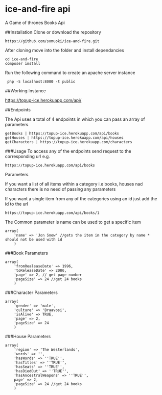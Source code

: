 # ice-and-fire api
A Game of thrones Books Api

##Installation
Clone or download the repository

`https://github.com/somuoki/ice-and-fire.git`

After cloning move into the folder and install dependancies

```
cd ice-and-fire
composer install
```

Run the following command to create an apache server instance

` php -S localhost:8000 -t public`

##Working Instance

https://topup-ice.herokuapp.com/api/

##Endpoints

The Api uses a total of 4 endpoints in which you can pass an array of parameters
```
getBooks | https://topup-ice.herokuapp.com/api/books
getHouses | https://topup-ice.herokuapp.com/api/houses
getCharacters | https://topup-ice.herokuapp.com/characters
```

###Usage
To access any of the endpoints send request to the corresponding url e.g.

`https://topup-ice.herokuapp.com/api/books`

Parameters

If you want a list of all items within a category i.e books, houses nad characters there is no need of passing any parameters

If you want a single item from any of the categories using an id just add the id to the url

`https://topup-ice.herokuapp.com/api/books/1`

The Common parameter is name can be used to get a specific item

```
array(
    'name' => 'Jon Snow' //gets the item in the category by name * should not be used with id
    )
```

###Book Parameters

```
array(
    'fromRealeaseDate' => 1996,
    'toReleaseDate' => 2000,
    'page' => 2, // get page number
    'pageSize' => 24 //get 24 books
    )
```

###Character Parameters

```
array(
    'gender' => 'male',
    'culture' => 'Braavosi',
    'isAlive' => TRUE, 
    'page' => 2,
    'pageSize' => 24
    )
```

###House Parameters

```
array(
    'region' => 'The Westerlands',
    'words' => '',
    'hasWords' => ''TRUE'',
    'hasTitles' => ''TRUE'',
    'hasSeats' => ''TRUE'',
    'hasDiedOut' => ''TRUE'',
    'hasAncestralWeapons' => ''TRUE'',
    page' => 2,
    'pageSize' => 24 //get 24 books
    )
```
